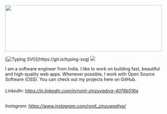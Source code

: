 <img src="https://raw.githubusercontent.com/matfantinel/matfantinel/master/waves.svg" width="100%" height="150">

[![Typing SVG](https://readme-typing-svg.demolab.com/?lines=Hello+World!;Welcome+To+My+Github+Profile!)](https://git.io/typing-svg)
![](https://komarev.com/ghpvc/?username=RonitZinzuvadiya1040l&color=0ca4a5)

I am a software engineer from India. I like to work on building fast, beautiful and high-quality web apps. Whenever possible, I work with Open Source Software (OSS). You can check out my projects here on GitHub.

###### LinkedIn: https://in.linkedin.com/in/ronit-zinzuvadiya-4076b516a
###### Instagram: https://www.instagram.com/ronit_zinzuwadiya/
